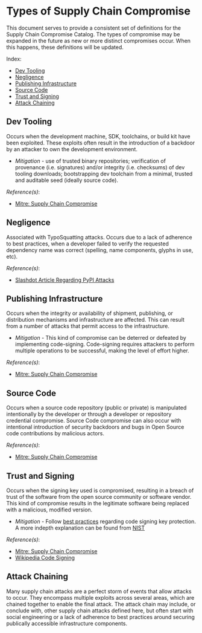 # Types of Supply Chain Compromise

This document serves to provide a consistent set of definitions for the Supply Chain Compromise Catalog.  The types of compromise may be expanded in the future as new or more distinct compromises occur.  When this happens, these definitions will be updated.

Index:


* [Dev Tooling](#dev-tooling)
* [Negligence](#negligence)
* [Publishing Infrastructure](#publishing-infrastructure)
* [Source Code](#source-code)
* [Trust and Signing](#trust-and-signing)
* [Attack Chaining](#attack-chaining)

## Dev Tooling
Occurs when the development machine, SDK, toolchains, or build kit have been exploited.  These exploits often result in the introduction of a backdoor by an attacker to own the development environment.

- _Mitigation_ - use of trusted binary repositories; verification of provenance (i.e. signatures) and/or integrity (i.e. checksums) of dev tooling downloads; bootstrapping dev toolchain from a minimal, trusted and auditable seed (ideally source code).

_Reference(s)_:
- [Mitre: Supply Chain Compromise](https://attack.mitre.org/techniques/T1195/)


##  Negligence
Associated with TypoSquatting attacks. Occurs due to a lack of adherence to best practices, when a developer failed to verify the requested dependency name was correct (spelling, name components, glyphs in use, etc).

_Reference(s)_:
- [Slashdot Article Regarding PyPI Attacks](https://developers.slashdot.org/story/17/09/16/2030229/pythons-official-repository-included-10-malicious-typo-squatting-modules)

## Publishing Infrastructure
Occurs when the integrity or availability of shipment, publishing, or distribution mechanisms and infrastructure are affected.  This can result from a number of attacks that permit access to the infrastructure.

- _Mitigation_ - This kind of compromise can be deterred or defeated by implementing code-signing.  Code-signing requires attackers to perform multiple operations to be successful, making the level of effort higher.

_Reference(s)_:
- [Mitre: Supply Chain Compromise](https://attack.mitre.org/techniques/T1195/)


## Source Code
Occurs when a source code repository (public or private) is manipulated intentionally by the developer or through a developer or repository credential compromise.  Source Code compromise can also occur with intentional introduction of security backdoors and bugs in Open Source code contributions by malicious actors.

_Reference(s)_:
- [Mitre: Supply Chain Compromise](https://attack.mitre.org/techniques/T1195/)


## Trust and Signing
Occurs when the signing key used is compromised, resulting in a breach of trust of the software from the open source community or software vendor.  This kind of compromise results in the legitimate software being replaced with a malicious, modified version.

- _Mitigation_ - Follow [best practices](https://www.entrustdatacard.com/knowledgebase/best-practices-for-code-signing-certificates) regarding code signing key protection.  A more indepth explanation can be found from [NIST](https://csrc.nist.gov/CSRC/media/Publications/white-paper/2018/01/26/security-considerations-for-code-signing/final/documents/security-considerations-for-code-signing.pdf)

_Reference(s)_:
- [Mitre: Supply Chain Compromise](https://attack.mitre.org/techniques/T1195/)
- [Wikipedia Code Signing](https://en.wikipedia.org/wiki/Code_signing)

## Attack Chaining
Many supply chain attacks are a perfect storm of events that allow attacks to occur. They encompass multiple exploits across several areas, which are chained together to enable the final attack. The attack chain may include, or conclude with, other supply chain attacks defined here, but often start with social engineering or a lack of adherence to best practices around securing publically accessible infrastructure components.

